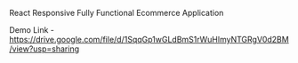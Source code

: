 React Responsive Fully Functional Ecommerce Application

Demo Link - https://drive.google.com/file/d/1SqqGp1wGLdBmS1rWuHlmyNTGRgV0d2BM/view?usp=sharing